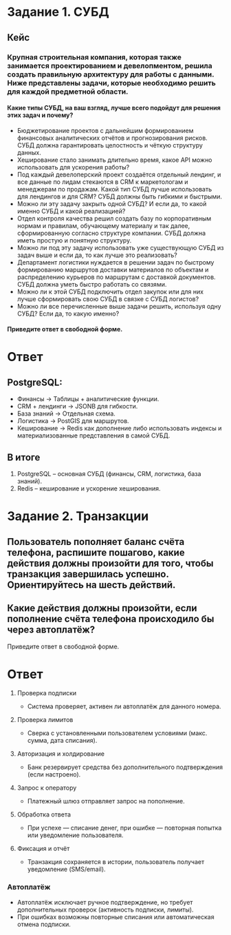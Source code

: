 # Задание 1. СУБД
## Кейс
### Крупная строительная компания, которая также занимается проектированием и девелопментом, решила создать правильную архитектуру для работы с данными. Ниже представлены задачи, которые необходимо решить для каждой предметной области.

#### Какие типы СУБД, на ваш взгляд, лучше всего подойдут для решения этих задач и почему?

* Бюджетирование проектов с дальнейшим формированием финансовых аналитических отчётов и прогнозирования рисков. СУБД должна гарантировать целостность и чёткую структуру данных.
* Хеширование стало занимать длительно время, какое API можно использовать для ускорения работы?
* Под каждый девелоперский проект создаётся отдельный лендинг, и все данные по лидам стекаются в CRM к маркетологам и менеджерам по продажам. Какой тип СУБД лучше использовать для лендингов и для CRM? СУБД должны быть гибкими и быстрыми.
* Можно ли эту задачу закрыть одной СУБД? И если да, то какой именно СУБД и какой реализацией?
* Отдел контроля качества решил создать базу по корпоративным нормам и правилам, обучающему материалу и так далее, сформированную согласно структуре компании. СУБД должна иметь простую и понятную структуру.
* Можно ли под эту задачу использовать уже существующую СУБД из задач выше и если да, то как лучше это реализовать?
* Департамент логистики нуждается в решении задач по быстрому формированию маршрутов доставки материалов по объектам и распределению курьеров по маршрутам с доставкой документов. СУБД должна уметь быстро работать со связями.
* Можно ли к этой СУБД подключить отдел закупок или для них лучше сформировать свою СУБД в связке с СУБД логистов?
* Можно ли все перечисленные выше задачи решить, используя одну СУБД? Если да, то какую именно?

#### Приведите ответ в свободной форме.

# Ответ
## PostgreSQL:

* Финансы → Таблицы + аналитические функции.
* CRM + лендинги → JSONB для гибкости.
* База знаний → Отдельная схема.
* Логистика → PostGIS для маршрутов.
* Кеширование → Redis как дополнение либо использовать индексы и материализованные представления в самой СУБД.

## В итоге
1. PostgreSQL – основная СУБД (финансы, CRM, логистика, база знаний).
2. Redis – кеширование и ускорение хеширования.

# Задание 2. Транзакции
##  Пользователь пополняет баланс счёта телефона, распишите пошагово, какие действия должны произойти для того, чтобы транзакция завершилась успешно. Ориентируйтесь на шесть действий.

## Какие действия должны произойти, если пополнение счёта телефона происходило бы через автоплатёж?
Приведите ответ в свободной форме.

# Ответ
1. Проверка подписки
    - Система проверяет, активен ли автоплатёж для данного номера.

2. Проверка лимитов
    - Сверка с установленными пользователем условиями (макс. сумма, дата списания).

3. Авторизация и холдирование
    - Банк резервирует средства без дополнительного подтверждения (если настроено).

4. Запрос к оператору
    - Платежный шлюз отправляет запрос на пополнение.

5. Обработка ответа
    - При успехе — списание денег, при ошибке — повторная попытка или уведомление пользователя.

6. Фиксация и отчёт
    - Транзакция сохраняется в истории, пользователь получает уведомление (SMS/email).

### Автоплатёж

* Автоплатёж исключает ручное подтверждение, но требует дополнительных проверок (активность подписки, лимиты).
* При ошибках возможны повторные списания или автоматическая отмена подписки.
